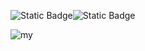 ![Static Badge](https://img.shields.io/badge/Python-blue?style=for-the-badge&logo=python&logoColor=%23fff64b)<img alt="Static Badge" src="https://img.shields.io/badge/Discord-%235865F2?style=for-the-badge&logo=discord&logoColor=white&link=https%3A%2F%2Fdiscord.com%2Fusers%2F353166357552168960%2F">




![my](https://github.com/AkitaSX/AkitaSX/assets/152192392/92a15736-589d-4a3c-af95-f57731072b43)

